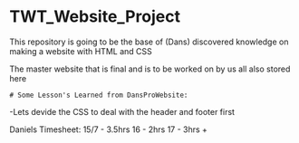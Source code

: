 # TWT_Website_Project

This repository is going to be the base of (Dans) discovered knowledge on making a website with HTML and CSS

The master website that is final and is to be worked on by us all also stored here

    # Some Lesson's Learned from DansProWebsite:
-Lets devide the CSS to deal with the header and footer first 
 


Daniels Timesheet:
15/7 - 3.5hrs
16   - 2hrs 
17   - 3hrs +

